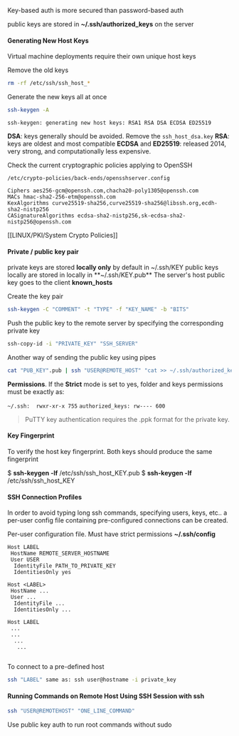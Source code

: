 Key-based auth is more secured than password-based auth

public keys are stored in **~/.ssh/authorized_keys** on the server

#### Generating New Host Keys

Virtual machine deployments require their own unique host keys

Remove the old keys

``` bash
rm -rf /etc/ssh/ssh_host_*
```

Generate the new keys all at once

``` bash
ssh-keygen -A
```

```
ssh-keygen: generating new host keys: RSA1 RSA DSA ECDSA ED25519
```

**DSA**: keys generally should be avoided. Remove the `ssh_host_dsa.key`
**RSA**: keys are oldest and most compatible
**ECDSA** and **ED25519**: released 2014, very strong, and computationally less expensive.

Check the current cryptographic policies applying to OpenSSH

`/etc/crypto-policies/back-ends/opensshserver.config`
```
Ciphers aes256-gcm@openssh.com,chacha20-poly1305@openssh.com
MACs hmac-sha2-256-etm@openssh.com
KexAlgorithms curve25519-sha256,curve25519-sha256@libssh.org,ecdh-sha2-nistp256
CASignatureAlgorithms ecdsa-sha2-nistp256,sk-ecdsa-sha2-nistp256@openssh.com
```

[[LINUX/PKI/System Crypto Policies]] 
#### Private / public key pair

private keys are stored **locally only** by default in ~/.ssh/KEY
public keys locally are stored in locally in **~/.ssh/KEY.pub**
The server's host public key goes to the client **known_hosts**

Create the key pair

``` bash
ssh-keygen -C "COMMENT" -t "TYPE" -f "KEY_NAME" -b "BITS"
```

Push the public key to the remote server by specifying the corresponding private key

``` bash
ssh-copy-id -i "PRIVATE_KEY" "SSH_SERVER"
```

Another way of sending the public key using pipes

``` bash
cat "PUB_KEY".pub | ssh "USER@REMOTE_HOST" "cat >> ~/.ssh/authorized_keys"
```

**Permissions**. If the **Strict** mode is set to yes, folder and keys permissions must be exactly as:

`~/.ssh:  rwxr-xr-x 755`
`authorized_keys: rw---- 600`

> PuTTY key authentication requires the .ppk format for the private key.

#### Key Fingerprint

To verify the host key fingerprint. Both keys should produce the same fingerprint

$ **ssh-keygen -lf** /etc/ssh/ssh_host_KEY.pub
$ **ssh-keygen -lf** /etc/ssh/ssh_host_KEY

#### SSH Connection Profiles

In order to avoid typing long ssh commands, specifying users, keys, etc.. a per-user config file containing pre-configured connections can be created.

Per-user configuration file. Must have strict permissions
**~/.ssh/config**

```
Host LABEL
 HostName REMOTE_SERVER_HOSTNAME
 User USER
  IdentityFile PATH_TO_PRIVATE_KEY
  IdentitiesOnly yes

Host <LABEL>
 HostName ...
 User ...
  IdentityFile ...
  IdentitiesOnly ...

Host LABEL
 ...
 ...
  ...
   ...
 
```

To connect to a pre-defined host

``` bash
ssh "LABEL" same as: ssh user@hostname -i private_key
```

#### Running Commands on Remote Host Using SSH Session with ssh

``` bash
ssh "USER@REMOTEHOST" "ONE_LINE_COMMAND"
```

Use public key auth to run root commands without sudo
